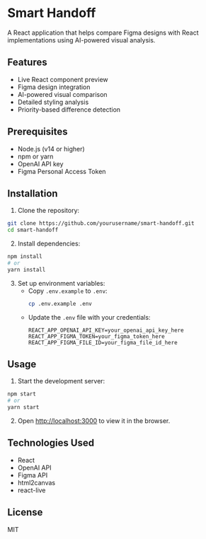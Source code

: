 # Smart Handoff

A React application that helps compare Figma designs with React implementations using AI-powered visual analysis.

## Features

- Live React component preview
- Figma design integration
- AI-powered visual comparison
- Detailed styling analysis
- Priority-based difference detection

## Prerequisites

- Node.js (v14 or higher)
- npm or yarn
- OpenAI API key
- Figma Personal Access Token

## Installation

1. Clone the repository:
```bash
git clone https://github.com/yourusername/smart-handoff.git
cd smart-handoff
```

2. Install dependencies:
```bash
npm install
# or
yarn install
```

3. Set up environment variables:
   - Copy `.env.example` to `.env`:
     ```bash
     cp .env.example .env
     ```
   - Update the `.env` file with your credentials:
     ```
     REACT_APP_OPENAI_API_KEY=your_openai_api_key_here
     REACT_APP_FIGMA_TOKEN=your_figma_token_here
     REACT_APP_FIGMA_FILE_ID=your_figma_file_id_here
     ```

## Usage

1. Start the development server:
```bash
npm start
# or
yarn start
```

2. Open [http://localhost:3000](http://localhost:3000) to view it in the browser.

## Technologies Used

- React
- OpenAI API
- Figma API
- html2canvas
- react-live

## License

MIT
